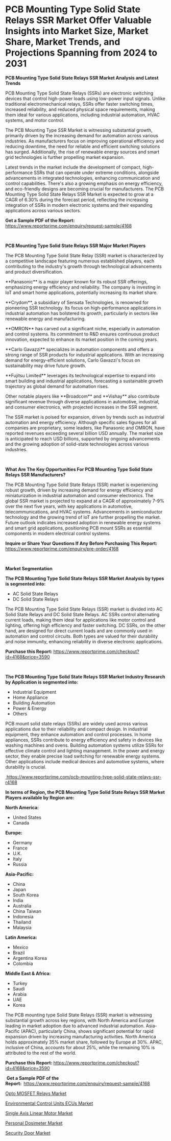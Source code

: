 <p><h1>PCB Mounting Type Solid State Relays SSR Market Offer Valuable Insights into Market Size, Market Share, Market Trends, and Projections Spanning from 2024 to 2031</h1></p><p><strong>PCB Mounting Type Solid State Relays SSR Market Analysis and Latest Trends</strong></p>
<p><p>PCB Mounting Type Solid State Relays (SSRs) are electronic switching devices that control high-power loads using low-power input signals. Unlike traditional electromechanical relays, SSRs offer faster switching times, increased reliability, and reduced physical space requirements, making them ideal for various applications, including industrial automation, HVAC systems, and motor control.</p><p>The PCB Mounting Type SSR Market is witnessing substantial growth, primarily driven by the increasing demand for automation across various industries. As manufacturers focus on improving operational efficiency and reducing downtime, the need for reliable and efficient switching solutions has surged. Additionally, the rise of renewable energy sources and smart grid technologies is further propelling market expansion.</p><p>Latest trends in the market include the development of compact, high-performance SSRs that can operate under extreme conditions, alongside advancements in integrated technologies, enhancing communication and control capabilities. There's also a growing emphasis on energy efficiency, and eco-friendly designs are becoming crucial for manufacturers. The PCB Mounting Type Solid State Relays SSR Market is expected to grow at a CAGR of 6.30% during the forecast period, reflecting the increasing integration of SSRs in modern electronic systems and their expanding applications across various sectors.</p></p>
<p><strong>Get a Sample PDF of the Report:&nbsp;</strong> <a href="https://www.reportprime.com/enquiry/request-sample/4168">https://www.reportprime.com/enquiry/request-sample/4168</a></p>
<p>&nbsp;</p>
<p><strong>PCB Mounting Type Solid State Relays SSR Major Market Players</strong></p>
<p><p>The PCB Mounting Type Solid State Relay (SSR) market is characterized by a competitive landscape featuring numerous established players, each contributing to the industry's growth through technological advancements and product diversification.</p><p>**Panasonic** is a major player known for its robust SSR offerings, emphasizing energy efficiency and reliability. The company is investing in IoT and smart home applications, potentially increasing its market share.</p><p>**Crydom**, a subsidiary of Sensata Technologies, is renowned for pioneering SSR technology. Its focus on high-performance applications in industrial automation has bolstered its growth, particularly in sectors like renewable energy and manufacturing.</p><p>**OMRON** has carved out a significant niche, especially in automation and control systems. Its commitment to R&D ensures continuous product innovation, expected to enhance its market position in the coming years.</p><p>**Carlo Gavazzi** specializes in automation components and offers a strong range of SSR products for industrial applications. With an increasing demand for energy-efficient solutions, Carlo Gavazzi's focus on sustainability may drive future growth.</p><p>**Fujitsu Limited** leverages its technological expertise to expand into smart building and industrial applications, forecasting a sustainable growth trajectory as global demand for automation rises.</p><p>Other notable players like **Broadcom** and **Vishay** also contribute significant revenue through diverse applications in automotive, industrial, and consumer electronics, with projected increases in the SSR segment.</p><p>The SSR market is poised for expansion, driven by trends such as industrial automation and energy efficiency. Although specific sales figures for all companies are proprietary, some leaders, like Panasonic and OMRON, have reported revenues exceeding several billion USD annually. The market size is anticipated to reach USD billions, supported by ongoing advancements and the growing adoption of solid-state technologies across various industries.</p></p>
<p>&nbsp;</p>
<p><strong>What Are The Key Opportunities For PCB Mounting Type Solid State Relays SSR Manufacturers?</strong></p>
<p><p>The PCB Mounting Type Solid State Relays (SSR) market is experiencing robust growth, driven by increasing demand for energy efficiency and miniaturization in industrial automation and consumer electronics. The global SSR market is projected to expand at a CAGR of approximately 7-9% over the next five years, with key applications in automotive, telecommunications, and HVAC systems. Advancements in semiconductor technology and the growing trend of IoT are further propelling the market. Future outlook indicates increased adoption in renewable energy systems and smart grid applications, positioning PCB mount SSRs as essential components in modern electrical control systems.</p></p>
<p><strong>Inquire or Share Your Questions If Any Before Purchasing This Report:</strong> <a href="https://www.reportprime.com/enquiry/pre-order/4168">https://www.reportprime.com/enquiry/pre-order/4168</a></p>
<p>&nbsp;</p>
<p><strong>Market Segmentation</strong></p>
<p><strong>The PCB Mounting Type Solid State Relays SSR Market Analysis by types is segmented into:</strong></p>
<p><ul><li>AC Solid State Relays</li><li>DC Solid State Relays</li></ul></p>
<p><p>The PCB Mounting Type Solid State Relays (SSR) market is divided into AC Solid State Relays and DC Solid State Relays. AC SSRs control alternating current loads, making them ideal for applications like motor control and lighting, offering high efficiency and faster switching. DC SSRs, on the other hand, are designed for direct current loads and are commonly used in automation and control circuits. Both types are valued for their durability and noise immunity, enhancing reliability in diverse electronic applications.</p></p>
<p><strong>Purchase this Report:&nbsp;</strong><a href="https://www.reportprime.com/checkout?id=4168&price=3590">https://www.reportprime.com/checkout?id=4168&price=3590</a></p>
<p>&nbsp;</p>
<p><strong>The PCB Mounting Type Solid State Relays SSR Market Industry Research by Application is segmented into:</strong></p>
<p><ul><li>Industrial Equipment</li><li>Home Appliance</li><li>Building Automation</li><li>Power & Energy</li><li>Others</li></ul></p>
<p><p>PCB mount solid state relays (SSRs) are widely used across various applications due to their reliability and compact design. In industrial equipment, they enhance automation and control processes. In home appliances, SSRs contribute to energy efficiency and safety in devices like washing machines and ovens. Building automation systems utilize SSRs for effective climate control and lighting management. In the power and energy sector, they enable precise load switching for renewable energy systems. Other applications include medical devices and automotive systems, where durability is crucial.</p></p>
<p><a href="https://www.reportprime.com/pcb-mounting-type-solid-state-relays-ssr-r4168">&nbsp;https://www.reportprime.com/pcb-mounting-type-solid-state-relays-ssr-r4168</a></p>
<p><strong>In terms of Region, the PCB Mounting Type Solid State Relays SSR Market Players available by Region are:</strong></p>
<p>
    <p> <strong> North America: </strong>
        <ul>
            <li>United States</li>
            <li>Canada</li>
        </ul>
        </p> 
    <p> <strong> Europe: </strong>
        <ul>
            <li>Germany</li>
            <li>France</li>
            <li>U.K.</li>
            <li>Italy</li>
            <li>Russia</li>
        </ul>
        </p> 
    <p> <strong> Asia-Pacific: </strong>
        <ul>
            <li>China</li>
            <li>Japan</li>
            <li>South Korea</li>
            <li>India</li>
            <li>Australia</li>
            <li>China Taiwan</li>
            <li>Indonesia</li>
            <li>Thailand</li>
            <li>Malaysia</li>
        </ul>
        </p> 
    <p> <strong> Latin America: </strong>
        <ul>
            <li>Mexico</li>
            <li>Brazil</li>
            <li>Argentina Korea</li>
            <li>Colombia</li>
        </ul>
        </p> 
    <p> <strong> Middle East & Africa: </strong>
        <ul>
            <li>Turkey</li>
            <li>Saudi</li>
            <li>Arabia</li>
            <li>UAE</li>
            <li>Korea</li>
        </ul>
    </p>
    </p>
<p><p>The PCB mounting type Solid State Relays (SSR) market is witnessing substantial growth across key regions, with North America and Europe leading in market adoption due to advanced industrial automation. Asia-Pacific (APAC), particularly China, shows significant potential for rapid expansion driven by increasing manufacturing activities. North America holds approximately 35% market share, followed by Europe at 30%. APAC, inclusive of China, accounts for about 25%, while the remaining 10% is attributed to the rest of the world.</p></p>
<p><strong>Purchase this Report: </strong><a href="https://www.reportprime.com/checkout?id=4168&price=3590">https://www.reportprime.com/checkout?id=4168&price=3590</a></p>
<p>&nbsp;<strong>Get a Sample PDF of the Report:&nbsp;&nbsp;</strong><a href="https://www.reportprime.com/enquiry/request-sample/4168">https://www.reportprime.com/enquiry/request-sample/4168</a></p>
<p><strong></strong></p>
<p><p><a href="https://github.com/AshikRahman991/Market-Research-Report-List-1/blob/main/opto-mosfet-relays-market.md">Opto MOSFET Relays Market</a></p><p><a href="https://github.com/napierswinnyfg/Market-Research-Report-List-1/blob/main/environmental-control-units-ecus-market.md">Environmental Control Units ECUs Market</a></p><p><a href="https://issuu.com/reportprime-2/docs/single-axis-linear-motor-market-siz_cfee822d1784a2">Single Axis Linear Motor Market</a></p><p><a href="https://www.linkedin.com/pulse/how-regions-adapting-personal-dosimeter-market-global-trends-overview-ou0uc?trackingId=N4EFWARlSGeOtf%2BTJVj%2BcA%3D%3D">Personal Dosimeter Market</a></p><p><a href="https://www.linkedin.com/pulse/charting-future-comprehensive-analysis-global-security-zwdyc?trackingId=8AUcRfGGQH%2BdwAucYQz%2BXQ%3D%3D">Security Door Market</a></p></p>